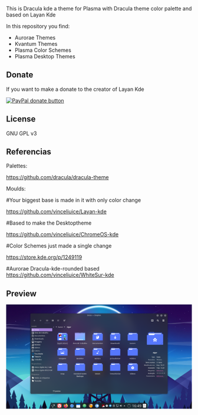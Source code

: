 This is Dracula kde a theme for Plasma with Dracula theme color palette and based on Layan Kde

In this repository you find:

- Aurorae Themes
- Kvantum Themes
- Plasma Color Schemes
- Plasma Desktop Themes

## Donate

If you want to make a donate to the creator of Layan Kde

<span class="paypal"><a href="https://www.paypal.me/vinceliuice" title="Donate to this project using Paypal"><img src="https://www.paypalobjects.com/webstatic/mktg/Logo/pp-logo-100px.png" alt="PayPal donate button" /></a></span>

## License

GNU GPL v3

## Referencias
Palettes:

https://github.com/dracula/dracula-theme

Moulds:

#Your biggest base is made in it with only color change

https://github.com/vinceliuice/Layan-kde

#Based to make the Desktoptheme

https://github.com/vinceliuice/ChromeOS-kde

#Color Schemes just made a single change

https://store.kde.org/p/1249119

#Aurorae Dracula-kde-rounded based
https://github.com/vinceliuice/WhiteSur-kde

## Preview
![1](./preview.png)
